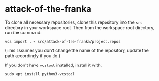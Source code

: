 # attack-of-the-franka

To clone all necessary repositories, clone this repository into the `src` directory in your workspace root. Then from the workspace root directory, run the command:

`vcs import . < src/attack-of-the-franka/project.repos`

(This assumes you don't change the name of the repository, update the path accordingly if you do.)

If you don't have `vcstool` installed, install it with:

`sudo apt install python3-vcstool`